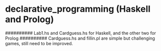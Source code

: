 # declarative_programming (Haskell and Prolog)


########## Lab1.hs and Cardguess.hs for Haskell, and the other two for Prolog
########## Cardguess.hs and fillin.pl are simple but challenging games, still need to be improved.
